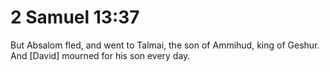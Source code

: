 # 2 Samuel 13:37

But Absalom fled, and went to Talmai, the son of Ammihud, king of Geshur. And [David] mourned for his son every day.
